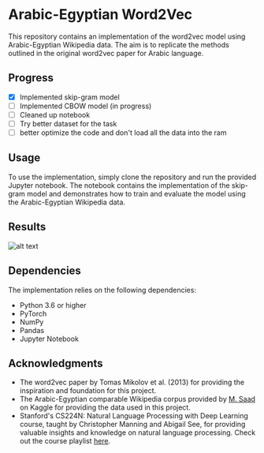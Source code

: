 # Arabic-Egyptian Word2Vec

This repository contains an implementation of the word2vec model using Arabic-Egyptian Wikipedia data. The aim is to replicate the methods outlined in the original word2vec paper for Arabic language.

## Progress

- [x] Implemented skip-gram model
- [ ] Implemented CBOW model (in progress)
- [ ] Cleaned up notebook
- [ ] Try better dataset for the task
- [ ] better optimize the code and don't load all the data into the ram
## Usage

To use the implementation, simply clone the repository and run the provided Jupyter notebook. The notebook contains the implementation of the skip-gram model and demonstrates how to train and evaluate the model using the Arabic-Egyptian Wikipedia data.

## Results
![alt text](/assets/skipgram.png)


## Dependencies

The implementation relies on the following dependencies:

- Python 3.6 or higher
- PyTorch
- NumPy
- Pandas
- Jupyter Notebook

## Acknowledgments

- The word2vec paper by Tomas Mikolov et al. (2013) for providing the inspiration and foundation for this project.
- The Arabic-Egyptian comparable Wikipedia corpus provided by [M. Saad](https://www.kaggle.com/datasets/mksaad/arb-egy-cmp-corpus) on Kaggle for providing the data used in this project.
- Stanford's CS224N: Natural Language Processing with Deep Learning course, taught by Christopher Manning and Abigail See, for providing valuable insights and knowledge on natural language processing. Check out the course playlist [here](https://www.youtube.com/playlist?list=PLoROMvodv4rOSH4v6133s9LFPRHjEmbmJ).
